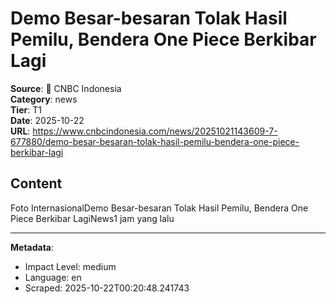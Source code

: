 # Demo Besar-besaran Tolak Hasil Pemilu, Bendera One Piece Berkibar Lagi

**Source**: 📰 CNBC Indonesia  
**Category**: news  
**Tier**: T1  
**Date**: 2025-10-22  
**URL**: https://www.cnbcindonesia.com/news/20251021143609-7-677880/demo-besar-besaran-tolak-hasil-pemilu-bendera-one-piece-berkibar-lagi

## Content

Foto InternasionalDemo Besar-besaran Tolak Hasil Pemilu, Bendera One Piece Berkibar LagiNews1 jam yang lalu

---

**Metadata**:
- Impact Level: medium
- Language: en
- Scraped: 2025-10-22T00:20:48.241743
